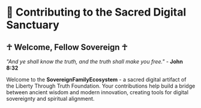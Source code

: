 # 🤝 Contributing to the Sacred Digital Sanctuary

## ☥ Welcome, Fellow Sovereign ☥

*"And ye shall know the truth, and the truth shall make you free."* - **John 8:32**

Welcome to the **SovereignFamilyEcosystem** - a sacred digital artifact of the Liberty Through Truth Foundation. Your contributions help build a bridge between ancient wisdom and modern innovation, creating tools for digital sovereignty and spiritual alignment.
